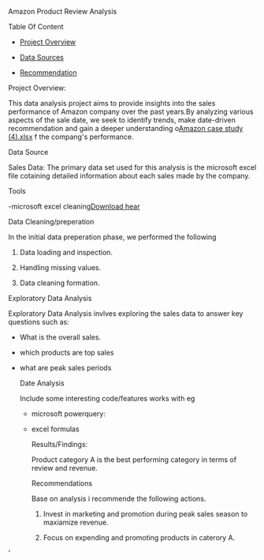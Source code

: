 Amazon Product Review Analysis

Table Of Content

- [Project Overview](#Project-Overview)

- [Data Sources](#Date_Sources)

- [Recommendation](#recommendation)

Project Overview:

This data analysis project aims to provide insights into the sales performance of Amazon company over the past years.By analyzing various aspects of the sale date, we seek to identify trends, make date-driven recommendation and gain a deeper understanding o[Amazon case study (4).xlsx](https://github.com/user-attachments/files/21076207/Amazon.case.study.4.xlsx)
f the compang's performance.

Data Source

Sales Data: The primary data set used for this analysis is the microsoft excel file cotaining detailed information about each sales made by the company.

Tools

-microsoft excel cleaning[Download hear](https://microsoft.com)

Data Cleaning/preperation

In the initial data preperation phase, we performed the following

1. Data loading and inspection.

2. Handling missing values.

3. Data cleaning formation.

  Exploratory Data Analysis

  Exploratory Data Analysis invlves exploring the sales data to answer key questions such as:

  - What is the overall sales.

  - which products are top sales

  - what are peak sales periods

     Date Analysis

    Include some interesting code/features works with eg

    - microsoft powerquery:
   
    - excel formulas

      Results/Findings:

      Product category A is the best performing category in terms of review and revenue.

      Recommendations

      Base on analysis i recommende the following actions.

      1. Invest in marketing and promotion during peak sales season to maxiamize revenue.
     
      2. Focus on expending and promoting products in caterory A.

  







'
